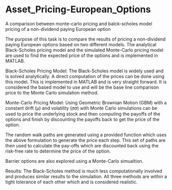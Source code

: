 # Asset_Pricing-European_Options
A comparison between monte-carlo pricing and balck-scholes model pricing of a non-dividend paying European option

The purpose of this task is to compare the results of pricing a non-dividend paying European options based on two different models. The analytical Black-Scholes pricing model and the simulated Monte-Carlo pricing model are used to find the expected price of the options and is implemented in MATLAB.

Black-Scholes Pricing Model:
The Black-Scholes model is widely used and is solved analytically. A direct computation of the prices can be done using this model. This is implemented in MATLAB and is very straight forward. It is considered the based model to use and will be the base line comparison price to the Monte Carlo simulation method.

Monte-Carlo Pricing Model:
Using Geometric Brownian Motion (GBM) with a constant drift (μ) and volatility (𝜎𝜎) with Monte Carlo simulations can be used to price the underlying stock and then computing the payoffs of the options and finish by discounting the payoffs back to get the price of the option. 

The random walk paths are generated using a provided function which uses the above formulation to generate the price each step. This set of paths are then used to calculate the pay-offs which are discounted back using the risk-free rate to determine the price of the option.

Barrier options are also explored using a Monte-Carlo simualtion.

Results:
The Black-Scholes method is much less computationally involved and produces similar results to the simulation. All three methods are within a tight tolerance of each other which and is considered realistic.
